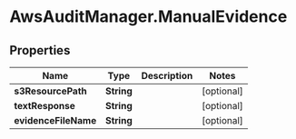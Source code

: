 # AwsAuditManager.ManualEvidence

## Properties

Name | Type | Description | Notes
------------ | ------------- | ------------- | -------------
**s3ResourcePath** | **String** |  | [optional] 
**textResponse** | **String** |  | [optional] 
**evidenceFileName** | **String** |  | [optional] 


